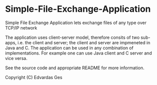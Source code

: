 # Simple-File-Exchange-Application
Simple File Exchange Application lets exchange files of any type over TCP/IP network

The application uses client-server model, therefore consits of two sub-apps, i.e. the client and server; the client and server are impmeneted in Java and C. The application can be used in any combination of implementations. For example one can use Java client and C server and vice versa.

See the source code and appropriate README for more information.

Copyright (C) Edvardas Ges
